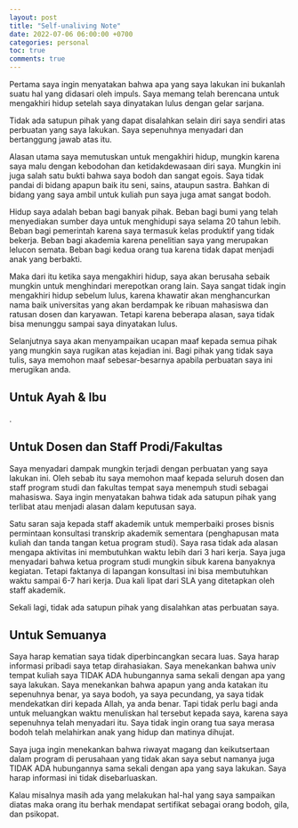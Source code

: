 ```yaml
---
layout: post
title: "Self-unaliving Note"
date: 2022-07-06 06:00:00 +0700
categories: personal
toc: true
comments: true
---
```

Pertama saya ingin menyatakan bahwa apa yang saya lakukan ini bukanlah suatu hal yang didasari oleh impuls. Saya memang telah berencana untuk mengakhiri hidup setelah saya dinyatakan lulus dengan gelar sarjana.

Tidak ada satupun pihak yang dapat disalahkan selain diri saya sendiri atas perbuatan yang saya lakukan. Saya sepenuhnya menyadari dan bertanggung jawab atas itu.

Alasan utama saya memutuskan untuk mengakhiri hidup, mungkin karena saya malu dengan kebodohan dan ketidakdewasaan diri saya. Mungkin ini juga salah satu bukti bahwa saya bodoh dan sangat egois. Saya tidak pandai di bidang apapun baik itu seni, sains, ataupun sastra. Bahkan di bidang yang saya ambil untuk kuliah pun saya juga amat sangat bodoh.

Hidup saya adalah beban bagi banyak pihak. Beban bagi bumi yang telah menyediakan sumber daya untuk menghidupi saya selama 20 tahun lebih. Beban bagi pemerintah karena saya termasuk kelas produktif yang tidak bekerja. Beban bagi akademia karena penelitian saya yang merupakan lelucon semata. Beban bagi kedua orang tua karena tidak dapat menjadi anak yang berbakti.

Maka dari itu ketika saya mengakhiri hidup, saya akan berusaha sebaik mungkin untuk menghindari merepotkan orang lain. Saya sangat tidak ingin mengakhiri hidup sebelum lulus, karena khawatir akan menghancurkan nama baik universitas yang akan berdampak ke ribuan mahasiswa dan ratusan dosen dan karyawan. Tetapi karena beberapa alasan, saya tidak bisa menunggu sampai saya dinyatakan lulus.

Selanjutnya saya akan menyampaikan ucapan maaf kepada semua pihak yang mungkin saya rugikan atas kejadian ini. Bagi pihak yang tidak saya tulis, saya memohon maaf sebesar-besarnya apabila perbuatan saya ini merugikan anda.

## Untuk Ayah & Ibu
.

## Untuk Dosen dan Staff Prodi/Fakultas
Saya menyadari dampak mungkin terjadi dengan perbuatan yang saya lakukan ini. Oleh sebab itu saya memohon maaf kepada seluruh dosen dan staff program studi dan fakultas tempat saya menempuh studi sebagai mahasiswa. Saya ingin menyatakan bahwa tidak ada satupun pihak yang terlibat atau menjadi alasan dalam keputusan saya.

Satu saran saja kepada staff akademik untuk memperbaiki proses bisnis permintaan konsultasi transkrip akademik sementara (penghapusan mata kuliah dan tanda tangan ketua program studi). Saya rasa tidak ada alasan mengapa aktivitas ini membutuhkan waktu lebih dari 3 hari kerja. Saya juga menyadari bahwa ketua program studi mungkin sibuk karena banyaknya kegiatan. Tetapi faktanya di lapangan konsultasi ini bisa membutuhkan waktu sampai 6-7 hari kerja. Dua kali lipat dari SLA yang ditetapkan oleh staff akademik.

Sekali lagi, tidak ada satupun pihak yang disalahkan atas perbuatan saya.

## Untuk Semuanya
Saya harap kematian saya tidak diperbincangkan secara luas. Saya harap informasi pribadi saya tetap dirahasiakan. Saya menekankan bahwa univ tempat kuliah saya TIDAK ADA hubungannya sama sekali dengan apa yang saya lakukan. Saya menekankan bahwa apapun yang anda katakan itu sepenuhnya benar, ya saya bodoh, ya saya pecundang, ya saya tidak mendekatkan diri kepada Allah, ya anda benar. Tapi tidak perlu bagi anda untuk meluangkan waktu menuliskan hal tersebut kepada saya, karena saya sepenuhnya telah menyadari itu. Saya tidak ingin orang tua saya merasa bodoh telah melahirkan anak yang hidup dan matinya dihujat.

Saya juga ingin menekankan bahwa riwayat magang dan keikutsertaan dalam program di perusahaan yang tidak akan saya sebut namanya juga TIDAK ADA hubungannya sama sekali dengan apa yang saya lakukan. Saya harap informasi ini tidak disebarluaskan.

Kalau misalnya masih ada yang melakukan hal-hal yang saya sampaikan diatas maka orang itu berhak mendapat sertifikat sebagai orang bodoh, gila, dan psikopat.